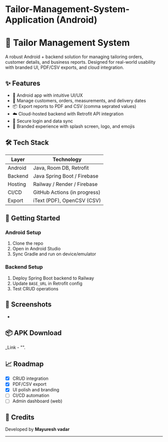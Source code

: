 # Tailor-Management-System-Application (Android)

# 👔 Tailor Management System

A robust Android + backend solution for managing tailoring orders, customer details, and business reports. Designed for real-world usability with branded UI, PDF/CSV exports, and cloud integration.

## ✨ Features

- 📱 Android app with intuitive UI/UX
- 🧵 Manage customers, orders, measurements, and delivery dates
- 📦 Export reports to PDF and CSV (comma seprated values)
- ☁️ Cloud-hosted backend with Retrofit API integration
- 🔐 Secure login and data sync
- 🎨 Branded experience with splash screen, logo, and emojis

## 🛠 Tech Stack

| Layer        | Technology                     |
|--------------|--------------------------------|
| Android      | Java, Room DB, Retrofit      |
| Backend      | Java Spring Boot / Firebase    |
| Hosting      | Railway / Render / Firebase    |
| CI/CD        | GitHub Actions (in progress)   |
| Export       | iText (PDF), OpenCSV (CSV)     |

## 🚀 Getting Started

### Android Setup

1. Clone the repo
2. Open in Android Studio
3. Sync Gradle and run on device/emulator

### Backend Setup

1. Deploy Spring Boot backend to Railway
2. Update `BASE_URL` in Retrofit config
3. Test CRUD operations

## 📸 Screenshots

-

## 📦 APK Download

_Link - "".

## 📈 Roadmap

- [x] CRUD integration
- [x] PDF/CSV export
- [x] UI polish and branding
- [ ] CI/CD automation
- [ ] Admin dashboard (web)

## 🤝 Credits

Developed by **Mayuresh vadar**

---
